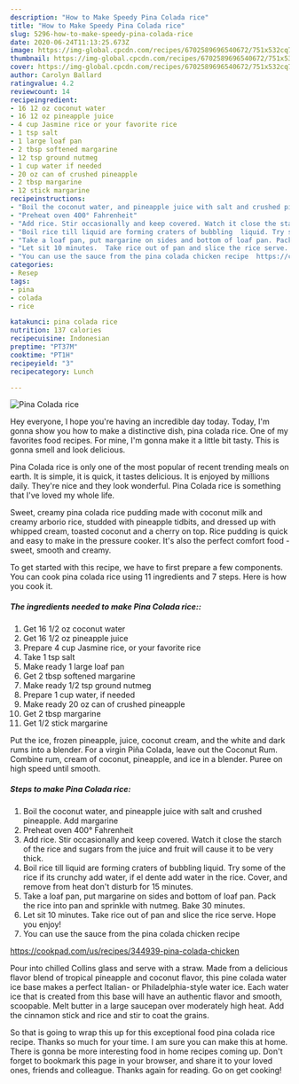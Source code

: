 ```yaml
---
description: "How to Make Speedy Pina Colada rice"
title: "How to Make Speedy Pina Colada rice"
slug: 5296-how-to-make-speedy-pina-colada-rice
date: 2020-06-24T11:13:25.673Z
image: https://img-global.cpcdn.com/recipes/6702589696540672/751x532cq70/pina-colada-rice-recipe-main-photo.jpg
thumbnail: https://img-global.cpcdn.com/recipes/6702589696540672/751x532cq70/pina-colada-rice-recipe-main-photo.jpg
cover: https://img-global.cpcdn.com/recipes/6702589696540672/751x532cq70/pina-colada-rice-recipe-main-photo.jpg
author: Carolyn Ballard
ratingvalue: 4.2
reviewcount: 14
recipeingredient:
- 16 12 oz coconut water
- 16 12 oz pineapple juice
- 4 cup Jasmine rice or your favorite rice
- 1 tsp salt
- 1 large loaf pan
- 2 tbsp softened margarine
- 12 tsp ground nutmeg
- 1 cup water if needed
- 20 oz can of crushed pineapple
- 2 tbsp margarine
- 12 stick margarine
recipeinstructions:
- "Boil the coconut water, and pineapple juice with salt and crushed pineapple. Add margarine"
- "Preheat oven 400° Fahrenheit"
- "Add rice. Stir occasionally and keep covered. Watch it close the starch of the rice and sugars from the juice and fruit will cause it to be very thick."
- "Boil rice till liquid are forming craters of bubbling  liquid. Try some of the rice if its crunchy add water, if el dente add water in the rice. Cover, and remove from heat don&#39;t disturb for 15 minutes."
- "Take a loaf pan, put margarine on sides and bottom of loaf pan. Pack the rice into pan and sprinkle with nutmeg. Bake 30 minutes."
- "Let sit 10 minutes.  Take rice out of pan and slice the rice serve. Hope you enjoy!"
- "You can use the sauce from the pina colada chicken recipe  https://cookpad.com/us/recipes/344939-pina-colada-chicken"
categories:
- Resep
tags:
- pina
- colada
- rice

katakunci: pina colada rice
nutrition: 137 calories
recipecuisine: Indonesian
preptime: "PT37M"
cooktime: "PT1H"
recipeyield: "3"
recipecategory: Lunch

---
```



![Pina Colada rice](https://img-global.cpcdn.com/recipes/6702589696540672/751x532cq70/pina-colada-rice-recipe-main-photo.jpg)

Hey everyone, I hope you're having an incredible day today. Today, I'm gonna show you how to make a distinctive dish, pina colada rice. One of my favorites food recipes. For mine, I'm gonna make it a little bit tasty. This is gonna smell and look delicious.

Pina Colada rice is only one of the most popular of recent trending meals on earth. It is simple, it is quick, it tastes delicious. It is enjoyed by millions daily. They're nice and they look wonderful. Pina Colada rice is something that I've loved my whole life.

Sweet, creamy pina colada rice pudding made with coconut milk and creamy arborio rice, studded with pineapple tidbits, and dressed up with whipped cream, toasted coconut and a cherry on top. Rice pudding is quick and easy to make in the pressure cooker. It&#39;s also the perfect comfort food - sweet, smooth and creamy.


To get started with this recipe, we have to first prepare a few components. You can cook pina colada rice using 11 ingredients and 7 steps. Here is how you cook it.

##### The ingredients needed to make Pina Colada rice::

1. Get 16 1/2 oz coconut water
1. Get 16 1/2 oz pineapple juice
1. Prepare 4 cup Jasmine rice, or your favorite rice
1. Take 1 tsp salt
1. Make ready 1 large loaf pan
1. Get 2 tbsp softened margarine
1. Make ready 1/2 tsp ground nutmeg
1. Prepare 1 cup water, if needed
1. Make ready 20 oz can of crushed pineapple
1. Get 2 tbsp margarine
1. Get 1/2 stick margarine


Put the ice, frozen pineapple, juice, coconut cream, and the white and dark rums into a blender. For a virgin Piña Colada, leave out the Coconut Rum. Combine rum, cream of coconut, pineapple, and ice in a blender. Puree on high speed until smooth. 

##### Steps to make Pina Colada rice:

1. Boil the coconut water, and pineapple juice with salt and crushed pineapple. Add margarine
1. Preheat oven 400° Fahrenheit
1. Add rice. Stir occasionally and keep covered. Watch it close the starch of the rice and sugars from the juice and fruit will cause it to be very thick.
1. Boil rice till liquid are forming craters of bubbling  liquid. Try some of the rice if its crunchy add water, if el dente add water in the rice. Cover, and remove from heat don&#39;t disturb for 15 minutes.
1. Take a loaf pan, put margarine on sides and bottom of loaf pan. Pack the rice into pan and sprinkle with nutmeg. Bake 30 minutes.
1. Let sit 10 minutes.  Take rice out of pan and slice the rice serve. Hope you enjoy!
1. You can use the sauce from the pina colada chicken recipe

https://cookpad.com/us/recipes/344939-pina-colada-chicken


Pour into chilled Collins glass and serve with a straw. Made from a delicious flavor blend of tropical pineapple and coconut flavor, this pine colada water ice base makes a perfect Italian- or Philadelphia-style water ice. Each water ice that is created from this base will have an authentic flavor and smooth, scoopable. Melt butter in a large saucepan over moderately high heat. Add the cinnamon stick and rice and stir to coat the grains. 

So that is going to wrap this up for this exceptional food pina colada rice recipe. Thanks so much for your time. I am sure you can make this at home. There is gonna be more interesting food in home recipes coming up. Don't forget to bookmark this page in your browser, and share it to your loved ones, friends and colleague. Thanks again for reading. Go on get cooking!
